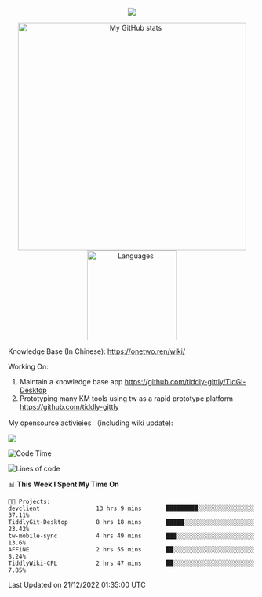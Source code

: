 <a href="https://github.com/linonetwo">
    <p align="center">
        <img src="https://github-profile-trophy.vercel.app/?username=linonetwo&column=7&theme=onedark"/>
    </p>
</a>
<a align="center" href="https://github.com/linonetwo">
  <p align="center">
    <img src="https://github-readme-stats.vercel.app/api?username=linonetwo&show_icons=true&count_private=true" alt="My GitHub stats" width="465"/>
    <img src="https://github-readme-stats.vercel.app/api/top-langs/?username=linonetwo&layout=compact&langs_count=10" alt="Languages" height="183">
  </p>
</a>

Knowledge Base (In Chinese): https://onetwo.ren/wiki/

Working On: 

1. Maintain a knowledge base app https://github.com/tiddly-gittly/TidGi-Desktop
1. Prototyping many KM tools using tw as a rapid prototype platform https://github.com/tiddly-gittly

My opensource activieies （including wiki update):

![](https://visitor-badge.glitch.me/badge?page_id=linonetwo.linonetwo)

<!--START_SECTION:waka-->
![Code Time](http://img.shields.io/badge/Code%20Time-1%2C366%20hrs%207%20mins-blue)

![Lines of code](https://img.shields.io/badge/From%20Hello%20World%20I%27ve%20Written-2%20Million%20lines%20of%20code-blue)

📊 **This Week I Spent My Time On** 

```text
🐱‍💻 Projects: 
devclient                13 hrs 9 mins       █████████░░░░░░░░░░░░░░░░   37.11% 
TiddlyGit-Desktop        8 hrs 18 mins       █████░░░░░░░░░░░░░░░░░░░░   23.42% 
tw-mobile-sync           4 hrs 49 mins       ███░░░░░░░░░░░░░░░░░░░░░░   13.6% 
AFFiNE                   2 hrs 55 mins       ██░░░░░░░░░░░░░░░░░░░░░░░   8.24% 
TiddlyWiki-CPL           2 hrs 47 mins       ██░░░░░░░░░░░░░░░░░░░░░░░   7.85%

```


 Last Updated on 21/12/2022 01:35:00 UTC
<!--END_SECTION:waka-->

